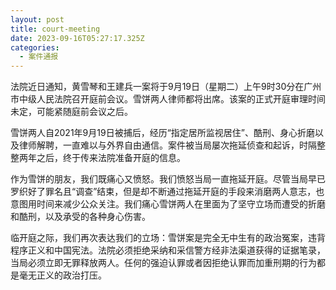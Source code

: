 ```yaml
---
layout: post
title: court-meeting
date: 2023-09-16T05:27:17.325Z
categories:
  - 案件通报
---
```

法院近日通知，黄雪琴和王建兵一案将于9月19日（星期二）上午9时30分在广州市中级人民法院召开庭前会议。雪饼两人律师都将出席。该案的正式开庭审理时间未定，可能紧随庭前会议之后。

雪饼两人自2021年9月19日被捕后，经历“指定居所监视居住”、酷刑、身心折磨以及律师解聘，一直难以与外界自由通信。案件被当局屡次拖延侦查和起诉，时隔整整两年之后，终于传来法院准备开庭的信息。

作为雪饼的朋友，我们既痛心又愤怒。我们愤怒当局一直拖延开庭。尽管当局早已罗织好了罪名且“调查”结束，但是却不断通过拖延开庭的手段来消磨两人意志，也意图用时间来减少公众关注。我们痛心雪饼两人在里面为了坚守立场而遭受的折磨和酷刑，以及承受的各种身心伤害。

临开庭之际，我们再次表达我们的立场：雪饼案是完全无中生有的政治冤案，违背程序正义和中国宪法。法院必须拒绝采纳和采信警方经非法渠道获得的证据笔录，当局必须立即无罪释放两人。任何的强迫认罪或者因拒绝认罪而加重刑期的行为都是毫无正义的政治打压。

